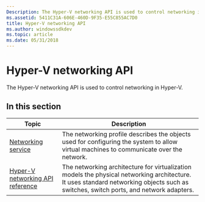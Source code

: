 ```yaml
---
Description: The Hyper-V networking API is used to control networking in Hyper-V.
ms.assetid: 5411C31A-606E-460D-9F35-E55C855AC7D0
title: Hyper-V networking API
ms.author: windowssdkdev
ms.topic: article
ms.date: 05/31/2018
---
```


# Hyper-V networking API

The Hyper-V networking API is used to control networking in Hyper-V.

## In this section



| Topic                                                                         | Description                                                                                                                                                                                      |
|-------------------------------------------------------------------------------|--------------------------------------------------------------------------------------------------------------------------------------------------------------------------------------------------|
| [Networking service](networking-service.md)<br/>                       | The networking profile describes the objects used for configuring the system to allow virtual machines to communicate over the network.<br/>                                               |
| [Hyper-V networking API reference](hyper-v-networking-classes.md)<br/> | The networking architecture for virtualization models the physical networking architecture. It uses standard networking objects such as switches, switch ports, and network adapters.<br/> |



 

 

 




